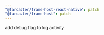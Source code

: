 ```yaml
---
"@farcaster/frame-host-react-native": patch
"@farcaster/frame-host": patch
---
```


add debug flag to log activity
